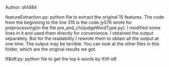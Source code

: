 Author: sh1484

featureExtraction.py: python file to extract the original 15 features. The code from the beginning to the line 315 is the code jy576 wrote for preprocessing(in the file pre_and_chi/judgeWordType.py). I modified some lines in it and used them directly for convenience. I obtained the output separately. But for the readability I rewrote them to obtain all the output at one time. The output may be terrible. You can look at the other files in this folder, which are the original results we got.

tf&idf.py: python file to get the top k words by tf/tf-idf.
